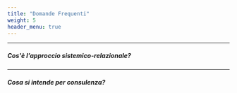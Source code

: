 ```yaml
---
title: "Domande Frequenti"
weight: 5
header_menu: true
---
```


---

##### Cos'è l'approccio sistemico-relazionale?

---

##### Cosa si intende per consulenza?
